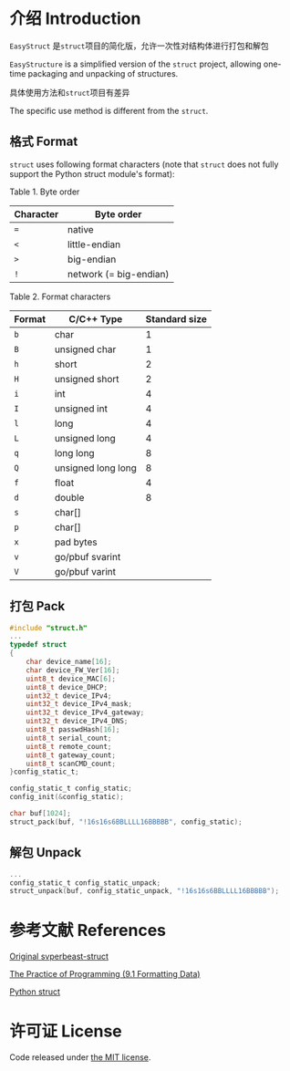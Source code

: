 # 介绍 Introduction

`EasyStruct` 是`struct`项目的简化版，允许一次性对结构体进行打包和解包

`EasyStructure` is a simplified version of the `struct` project, allowing one-time packaging and unpacking of structures.

具体使用方法和`struct`项目有差异

The specific use method is different from the `struct`.

## 格式 Format

`struct` uses following format characters (note that `struct` does not fully
support the Python struct module's format):

Table 1. Byte order

Character | Byte order             
----------|-----------
 `=`      | native                 
 `<`      | little-endian          
 `>`      | big-endian             
 `!`      | network (= big-endian) 


Table 2. Format characters

Format | C/C++ Type         | Standard size
-------|--------------------|--------------
 `b`   | char               | 1
 `B`   | unsigned char      | 1
 `h`   | short              | 2
 `H`   | unsigned short     | 2
 `i`   | int                | 4
 `I`   | unsigned int       | 4
 `l`   | long               | 4
 `L`   | unsigned long      | 4
 `q`   | long long          | 8
 `Q`   | unsigned long long | 8
 `f`   | float              | 4
 `d`   | double             | 8
 `s`   | char[]             |
 `p`   | char[]             |
 `x`   | pad bytes          |
 `v`   | go/pbuf svarint    |
 `V`   | go/pbuf varint     |

## 打包 Pack

```c
#include "struct.h"
...
typedef struct
{
    char device_name[16];
    char device_FW_Ver[16];
    uint8_t device_MAC[6];
    uint8_t device_DHCP;
    uint32_t device_IPv4;
    uint32_t device_IPv4_mask;
    uint32_t device_IPv4_gateway;
    uint32_t device_IPv4_DNS;
    uint8_t passwdHash[16];
    uint8_t serial_count;
    uint8_t remote_count;
    uint8_t gateway_count;
    uint8_t scanCMD_count;
}config_static_t;

config_static_t config_static;
config_init(&config_static);

char buf[1024];
struct_pack(buf, "!16s16s6BBLLLL16BBBBB", config_static);
```

## 解包 Unpack

```c
...
config_static_t config_static_unpack;
struct_unpack(buf, config_static_unpack, "!16s16s6BBLLLL16BBBBB");
```


# 参考文献 References
[Original svperbeast-struct](https://github.com/svperbeast/struct "svperbeast-struct project")

[The Practice of Programming (9.1 Formatting Data)](http://www.amazon.com/Practice-Programming-Addison-Wesley-Professional-Computing/dp/020161586X/ref=sr_1_1?ie=UTF8&qid=1359350725&sr=8-1&keywords=practice+of+programming "The Practice of Programming")

[Python struct](http://docs.python.org/2/library/struct.html#module-struct "Python struct module")

# 许可证 License
Code released under [the MIT license](https://github.com/svperbeast/struct/blob/master/LICENSE).
